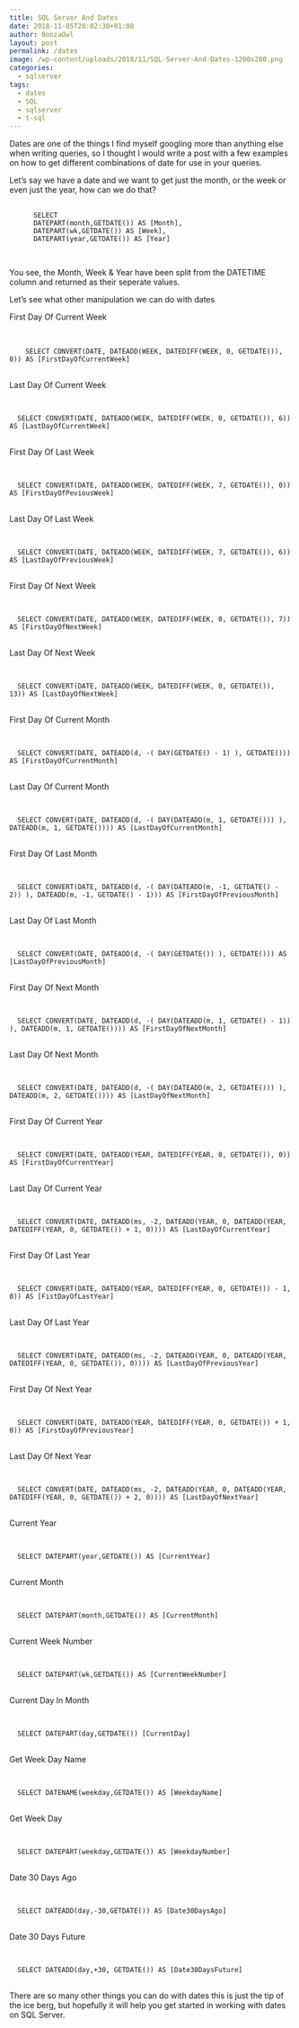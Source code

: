 ```yaml
---
title: SQL Server And Dates
date: 2018-11-05T20:02:30+01:00
author: BonzaOwl
layout: post
permalink: /dates
image: /wp-content/uploads/2018/11/SQL-Server-And-Dates-1200x280.png
categories:
  - sqlserver
tags:
  - dates
  - SQL
  - sqlserver
  - t-sql
---
```

Dates are one of the things I find myself googling more than anything else when writing queries, so I thought I would write a post with a few examples on how to get different combinations of date for use in your queries.

Let&#8217;s say we have a date and we want to get just the month, or the week or even just the year, how can we do that?

<pre>
    <code class="sql">
      SELECT 
      DATEPART(month,GETDATE()) AS [Month],
      DATEPART(wk,GETDATE()) AS [Week],
      DATEPART(year,GETDATE()) AS [Year]
    </code>
</code> </pre>

You see, the Month, Week & Year have been split from the DATETIME column and returned as their seperate values.

Let&#8217;s see what other manipulation we can do with dates

First Day Of Current Week

<pre>     
  <code class="sql">
    SELECT CONVERT(DATE, DATEADD(WEEK, DATEDIFF(WEEK, 0, GETDATE()), 0)) AS [FirstDayOfCurrentWeek]
  </code> 
</pre>

Last Day Of Current Week

<pre>     
<code class="sql">
  SELECT CONVERT(DATE, DATEADD(WEEK, DATEDIFF(WEEK, 0, GETDATE()), 6)) AS [LastDayOfCurrentWeek]
</code> 
</pre>

First Day Of Last Week

<pre>     
<code class="sql">
  SELECT CONVERT(DATE, DATEADD(WEEK, DATEDIFF(WEEK, 7, GETDATE()), 0)) AS [FirstDayOfPeviousWeek]
</code> 
</pre>

Last Day Of Last Week

<pre>     
<code class="sql">
  SELECT CONVERT(DATE, DATEADD(WEEK, DATEDIFF(WEEK, 7, GETDATE()), 6)) AS [LastDayOfPreviousWeek]
</code> 
</pre>

First Day Of Next Week

<pre>     
<code class="sql">
  SELECT CONVERT(DATE, DATEADD(WEEK, DATEDIFF(WEEK, 0, GETDATE()), 7)) AS [FirstDayOfNextWeek]
</code> 
</pre>

Last Day Of Next Week

<pre>     
<code class="sql">
  SELECT CONVERT(DATE, DATEADD(WEEK, DATEDIFF(WEEK, 0, GETDATE()), 13)) AS [LastDayOfNextWeek]
</code> 
</pre>

First Day Of Current Month

<pre>    
<code class="sql">
  SELECT CONVERT(DATE, DATEADD(d, -( DAY(GETDATE() - 1) ), GETDATE())) AS [FirstDayOfCurrentMonth]
</code> 
</pre>

Last Day Of Current Month

<pre>     
<code class="sql">
  SELECT CONVERT(DATE, DATEADD(d, -( DAY(DATEADD(m, 1, GETDATE())) ), DATEADD(m, 1, GETDATE()))) AS [LastDayOfCurrentMonth]
</code> 
</pre>

First Day Of Last Month

<pre>     
<code class="sql">
  SELECT CONVERT(DATE, DATEADD(d, -( DAY(DATEADD(m, -1, GETDATE() - 2)) ), DATEADD(m, -1, GETDATE() - 1))) AS [FirstDayOfPreviousMonth]
</code> 
</pre>

Last Day Of Last Month

<pre>     
<code class="sql">
  SELECT CONVERT(DATE, DATEADD(d, -( DAY(GETDATE()) ), GETDATE())) AS [LastDayOfPreviousMonth]
</code> 
</pre>

First Day Of Next Month

<pre>     
<code class="sql">
  SELECT CONVERT(DATE, DATEADD(d, -( DAY(DATEADD(m, 1, GETDATE() - 1)) ), DATEADD(m, 1, GETDATE()))) AS [FirstDayOfNextMonth]
</code> 
</pre>

Last Day Of Next Month

<pre>     
<code class="sql">
  SELECT CONVERT(DATE, DATEADD(d, -( DAY(DATEADD(m, 2, GETDATE())) ), DATEADD(m, 2, GETDATE()))) AS [LastDayOfNextMonth]
</code> 
</pre>

First Day Of Current Year

<pre>     
<code class="sql">
  SELECT CONVERT(DATE, DATEADD(YEAR, DATEDIFF(YEAR, 0, GETDATE()), 0)) AS [FirstDayOfCurrentYear]
</code> 
</pre>

Last Day Of Current Year

<pre>     
<code class="sql">
  SELECT CONVERT(DATE, DATEADD(ms, -2, DATEADD(YEAR, 0, DATEADD(YEAR, DATEDIFF(YEAR, 0, GETDATE()) + 1, 0)))) AS [LastDayOfCurrentYear]
</code> 
</pre>

First Day Of Last Year

<pre>     
<code class="sql">
  SELECT CONVERT(DATE, DATEADD(YEAR, DATEDIFF(YEAR, 0, GETDATE()) - 1, 0)) AS [FistDayOfLastYear]
</code> 
</pre>

Last Day Of Last Year

<pre>     
<code class="sql">
  SELECT CONVERT(DATE, DATEADD(ms, -2, DATEADD(YEAR, 0, DATEADD(YEAR, DATEDIFF(YEAR, 0, GETDATE()), 0)))) AS [LastDayOfPreviousYear]
</code> 
</pre>

First Day Of Next Year

<pre>     
<code class="sql">
  SELECT CONVERT(DATE, DATEADD(YEAR, DATEDIFF(YEAR, 0, GETDATE()) + 1, 0)) AS [FirstDayOfPreviousYear]
</code> 
</pre>

Last Day Of Next Year

<pre>     
<code class="sql">
  SELECT CONVERT(DATE, DATEADD(ms, -2, DATEADD(YEAR, 0, DATEADD(YEAR, DATEDIFF(YEAR, 0, GETDATE()) + 2, 0)))) AS [LastDayOfNextYear]
</code> 
</pre>

Current Year

<pre>     
<code class="sql">
  SELECT DATEPART(year,GETDATE()) AS [CurrentYear]
</code> 
</pre>

Current Month

<pre>     
<code class="sql">
  SELECT DATEPART(month,GETDATE()) AS [CurrentMonth]
</code> 
</pre>

Current Week Number

<pre>     
<code class="sql">
  SELECT DATEPART(wk,GETDATE()) AS [CurrentWeekNumber]
</code> 
</pre>

Current Day In Month

<pre>     
<code class="sql">
  SELECT DATEPART(day,GETDATE()) [CurrentDay]
</code> 
</pre>

Get Week Day Name

<pre>     
<code class="sql">
  SELECT DATENAME(weekday,GETDATE()) AS [WeekdayName]
</code> 
</pre>

Get Week Day

<pre>     
<code class="sql">
  SELECT DATEPART(weekday,GETDATE()) AS [WeekdayNumber]
</code> 
</pre>

Date 30 Days Ago

<pre>     
<code class="sql">
  SELECT DATEADD(day,-30,GETDATE()) AS [Date30DaysAgo]
</code> 
</pre>

Date 30 Days Future

<pre>     
<code class="sql">
  SELECT DATEADD(day,+30, GETDATE()) AS [Date30DaysFuture]
</code> 
</pre>

There are so many other things you can do with dates this is just the tip of the ice berg, but hopefully it will help you get started in working with dates on SQL Server.